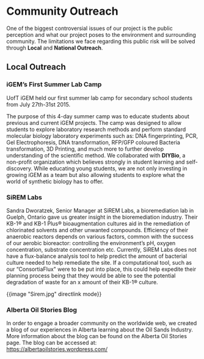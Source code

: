 # Community Outreach  

One of the biggest controversial issues of our project is the public perception and what our project poses to the environment and surrounding community. The limitations we face regarding this public risk will be solved through __Local__ and __National Outreach__. 

## Local Outreach

### iGEM’s First Summer Lab Camp

UofT iGEM held our first summer lab camp for secondary school students from July 27th-31st 2015. 

The purpose of this 4-day summer camp was to educate students about previous and current iGEM projects. The camp was designed to allow students to explore laboratory research methods and perform standard molecular biology laboratory experiments such as: DNA fingerprinting, PCR, Gel Electrophoresis, DNA transformation, RFP/GFP coloured Bacteria transformation, 3D Printing, and much more to further develop understanding of the scientific method. We collaborated with __DIYBio__, a non-profit organization which believes strongly in student learning and self-discovery. While educating young students, we are not only investing in growing iGEM as a team but also allowing students to explore what the world of synthetic biology has to offer.

### SiREM Labs  

Sandra Dworatzek, Senior Manager at SiREM Labs, a bioremediation lab in Guelph, Ontario gave us greater insight in the bioremediation industry. Their KB-1® and KB-1 Plus® bioaugmentation cultures aid in the remediation of chlorinated solvents and other unwanted compounds. Efficiency of their anaerobic reactors depends on various factors, common with the success of our aerobic bioreactor: controlling the environment’s pH, oxygen concentration, substrate concentration etc. Currently, SiREM Labs does not have a flux-balance analysis tool to help predict the amount of bacterial culture needed to help remediate the site. If a computational tool, such as our “ConsortiaFlux" were to be put into place, this could help expedite their planning process being that they would be able to see the potential degradation of waste for an x amount of their KB-1® culture.  

<p class="image-wrapper">
{{image "Sirem.jpg" directlink mode}}
</p>

### Alberta Oil Stories Blog

In order to engage a broader community on the worldwide web, we created a blog of our experiences in Alberta learning about the Oil Sands Industry. More information about the blog can be found on the Alberta Oil Stories page. The blog can be accessed at: https://albertaoilstories.wordpress.com/
